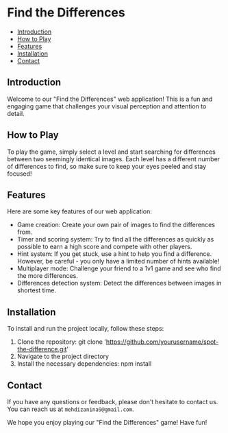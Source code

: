 # Find the Differences

- [Introduction](#introduction)
- [How to Play](#how-to-play)
- [Features](#features)
- [Installation](#installation)
- [Contact](#contact)

## Introduction

Welcome to our "Find the Differences" web application! This is a fun and engaging game that challenges your visual perception and attention to detail.

## How to Play

To play the game, simply select a level and start searching for differences between two seemingly identical images. Each level has a different number of differences to find, so make sure to keep your eyes peeled and stay focused!

## Features

Here are some key features of our web application:

- Game creation: Create your own pair of images to find the differences from.
- Timer and scoring system: Try to find all the differences as quickly as possible to earn a high score and compete with other players.
- Hint system: If you get stuck, use a hint to help you find a difference. However, be careful - you only have a limited number of hints available!
- Multiplayer mode: Challenge your friend to a 1v1 game and see who find the more differences.
- Differences detection system: Detect the differences between images in shortest time.

## Installation

To install and run the project locally, follow these steps:

1. Clone the repository: git clone 'https://github.com/yourusername/spot-the-difference.git'
2. Navigate to the project directory
3. Install the necessary dependencies: npm install

## Contact

If you have any questions or feedback, please don't hesitate to contact us. You can reach us at `mehdizanina9@gmail.com`.

We hope you enjoy playing our "Find the Differences" game! Have fun!
